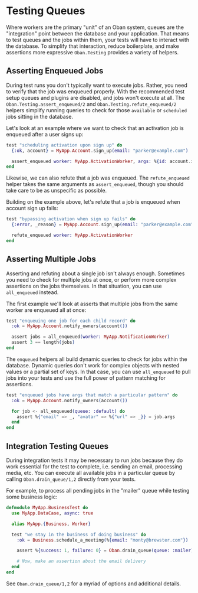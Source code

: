 # Testing Queues

Where workers are the primary "unit" of an Oban system, queues are the
"integration" point between the database and your application. That means to
test queues and the jobs within them, your tests will have to interact with the
database. To simplify that interaction, reduce boilerplate, and make assertions
more expressive `Oban.Testing` provides a variety of helpers.

## Asserting Enqueued Jobs

During test runs you don't typically want to execute jobs. Rather, you need
to verify that the job was enqueued properly. With the recommended test setup
queues and plugins are disabled, and jobs won't execute at all. The
`Oban.Testing.assert_enqueued/2` and `Oban.Testing.refute_enqueued/2` helpers
simplify running queries to check for those `available` or `scheduled` jobs
sitting in the database.

Let's look at an example where we want to check that an activation job is
enqueued after a user signs up:

```elixir
test "scheduling activation upon sign up" do
  {:ok, account} = MyApp.Account.sign_up(email: "parker@example.com")

  assert_enqueued worker: MyApp.ActivationWorker, args: %{id: account.id}, queue: :default
end
```

Likewise, we can also refute that a job was enqueued. The `refute_enqueued`
helper takes the same arguments as `assert_enqueued`, though you should take
care to be as unspecific as possible.

Building on the example above, let's refute that a job is enqueued when account
sign up fails:

```elixir
test "bypassing activation when sign up fails" do
  {:error, _reason} = MyApp.Account.sign_up(email: "parker@example.com")

  refute_enqueued worker: MyApp.ActivationWorker
end
```

## Asserting Multiple Jobs

Asserting and refuting about a single job isn't always enough. Sometimes you
need to check for multiple jobs at once, or perform more complex assertions on
the jobs themselves. In that situation, you can use `all_enqueued` instead.

The first example we'll look at asserts that multiple jobs from the same worker are
enqueued all at once:

```elixir
test "enqueuing one job for each child record" do
  :ok = MyApp.Account.notify_owners(account())

  assert jobs = all_enqueued(worker: MyApp.NotificationWorker)
  assert 3 == length(jobs)
end
```

The `enqueued` helpers all build dynamic queries to check for jobs within the
database. Dynamic queries don't work for complex objects with nested values or a
partial set of keys. In that case, you can use `all_enqueued` to pull jobs into
your tests and use the full power of pattern matching for assertions.

```elixir
test "enqueued jobs have args that match a particular pattern" do
  :ok = MyApp.Account.notify_owners(account())

  for job <- all_enqueued(queue: :default) do
    assert %{"email" => _, "avatar" => %{"url" => _}} = job.args
  end
end
```

## Integration Testing Queues

During integration tests it may be necessary to run jobs because they do work
essential for the test to complete, i.e. sending an email, processing media,
etc. You can execute all available jobs in a particular queue by calling
`Oban.drain_queue/1,2` directly from your tests.

For example, to process all pending jobs in the "mailer" queue while testing
some business logic:

```elixir
defmodule MyApp.BusinessTest do
  use MyApp.DataCase, async: true

  alias MyApp.{Business, Worker}

  test "we stay in the business of doing business" do
    :ok = Business.schedule_a_meeting(%{email: "monty@brewster.com"})

    assert %{success: 1, failure: 0} = Oban.drain_queue(queue: :mailer)

    # Now, make an assertion about the email delivery
  end
end
```

See `Oban.drain_queue/1,2` for a myriad of options and additional details.
